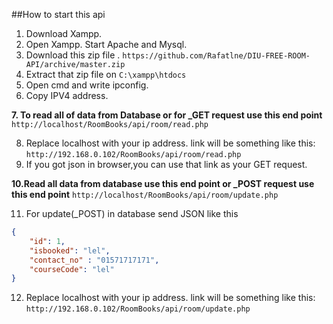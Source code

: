 ##How to start this api
1. Download Xampp.
2. Open Xampp. Start Apache and Mysql.
3. Download this zip file .
`https://github.com/Rafatlne/DIU-FREE-ROOM-API/archive/master.zip`
4. Extract that zip file on `C:\xampp\htdocs`
5. Open cmd and write ipconfig.
6. Copy IPV4 address.

  **7. To read all of data from Database or for _GET request use this end point** 
`http://localhost/RoomBooks/api/room/read.php`

8. Replace localhost with your ip address. link will be something like this:
  `http://192.168.0.102/RoomBooks/api/room/read.php`
9. If you got json in browser,you can use that link as your GET request.

  **10.Read all data from database use this end point or _POST request use this end point** 
`http://localhost/RoomBooks/api/room/update.php`

11. For update(_POST) in database send JSON like this

``` json
{
    "id": 1,
    "isbooked": "lel",
    "contact_no" : "01571717171",
    "courseCode": "lel"
}
```


12. Replace localhost with your ip address. link will be something like this:
  `http://192.168.0.102/RoomBooks/api/room/update.php`